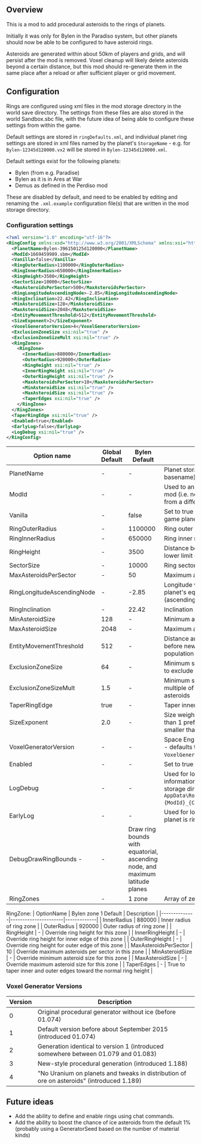 ﻿## Overview

This is a mod to add procedural asteroids to the rings of planets.

Initially it was only for Bylen in the Paradiso system, but other planets
should now be able to be configured to have asteroid rings.

Asteroids are generated within about 50km of players and grids, and will
persist after the mod is removed. Voxel cleanup will likely delete
asteroids beyond a certain distance, but this mod should re-generate them
in the same place after a reload or after sufficient player or grid
movement.

## Configuration

Rings are configured using xml files in the mod storage directory in
the world save directory. The settings from these files are also stored
in the world Sandbox.sbc file, with the future idea of being able to
configure these settings from within the game.

Default settings are stored in `ringDefaults.xml`, and individual planet
ring settings are stored in xml files named by the planet's `StorageName` -
e.g. for `Bylen-12345d120000.vx2` will be stored in
`Bylen-12345d120000.xml`.

Default settings exist for the following planets:
* Bylen (from e.g. Paradise)
* Bylen as it is in Ares at War
* Demus as defined in the Perdiso mod

These are disabled by default, and need to be enabled by editing and
renaming the `.xml.example` configuration file(s) that are written in
the mod storage directory.

### Configuration settings

```xml
<?xml version="1.0" encoding="utf-16"?>
<RingConfig xmlns:xsd="http://www.w3.org/2001/XMLSchema" xmlns:xsi="http://www.w3.org/2001/XMLSchema-instance">
  <PlanetName>Bylen-396150125d120000</PlanetName>
  <ModId>1669459989.sbm</ModId>
  <Vanilla>false</Vanilla>
  <RingOuterRadius>1100000</RingOuterRadius>
  <RingInnerRadius>650000</RingInnerRadius>
  <RingHeight>3500</RingHeight>
  <SectorSize>10000</SectorSize>
  <MaxAsteroidsPerSector>500</MaxAsteroidsPerSector>
  <RingLongitudeAscendingNode>-2.85</RingLongitudeAscendingNode>
  <RingInclination>22.42</RingInclination>
  <MinAsteroidSize>128</MinAsteroidSize>
  <MaxAsteroidSize>2048</MaxAsteroidSize>
  <EntityMovementThreshold>512</EntityMovementThreshold>
  <SizeExponent>2</SizeExponent>
  <VoxelGeneratorVersion>4</VoxelGeneratorVersion>
  <ExclusionZoneSize xsi:nil="true" />
  <ExclusionZoneSizeMult xsi:nil="true" />
  <RingZones>
    <RingZone>
      <InnerRadius>880000</InnerRadius>
      <OuterRadius>920000</OuterRadius>
      <RingHeight xsi:nil="true" />
      <InnerRingHeight xsi:nil="true" />
      <OuterRingHeight xsi:nil="true" />
      <MaxAsteroidsPerSector>10</MaxAsteroidsPerSector>
      <MinAsteroidSize xsi:nil="true" />
      <MaxAsteroidSize xsi:nil="true" />
      <TaperEdges xsi:nil="true" />
    </RingZone>
  </RingZones>
  <TaperRingEdge xsi:nil="true" />
  <Enabled>true</Enabled>
  <EarlyLog>false</EarlyLog>
  <LogDebug xsi:nil="true" />
</RingConfig>
```

| Option name | Global Default | Bylen Default | Description |
|-------------|----------------|---------------|-------------|
| PlanetName  | -              | -             | Planet storage name (from config file basename) |
| ModId       | -              | -             | Used to anchor the config to a specific mod (i.e. not apply if the planet comes from a different mod) |
| Vanilla     | -              | false         | Set to true if putting rings around a base-game planet |
| RingOuterRadius | -          | 1100000       | Ring outer radius in metres |
| RingInnerRadius | -          | 650000        | Ring inner radius in metres |
| RingHeight      | -          | 3500          | Distance between ring plane and upper / lower limit of ring |
| SectorSize      | -          | 10000         | Ring sector size in metres |
| MaxAsteroidsPerSector | -    | 50            | Maximum asteroids per sector |
| RingLongitudeAscendingNode | - | -2.85       | Longitude where the ring crosses the planet's equator going northwards (ascending node) |
| RingInclination | -          | 22.42         | Inclination of ring to planet's equator |
| MinAsteroidSize | 128        | -             | Minimum asteroid size in metres |
| MaxAsteroidSize | 2048       | -             | Maximum asteroid size in metres |
| EntityMovementThreshold | 512 | -            | Distance any grid or player needs to move before new sectors are considered for population with asteroids |
| ExclusionZoneSize | 64       | -             | Minimum space around asteroid in metres to exclude other asteroids |
| ExclusionZoneSizeMult | 1.5  | -             | Minimum space around asteroid as a multiple of its size to exclude other asteroids |
| TaperRingEdge | true         | -             | Taper inner and outer edges of ring |
| SizeExponent  | 2.0          | -             | Size weighting exponent. Values larger than 1 prefer smaller sizes, while values smaller than 1 prefer larger sizes |
| VoxelGeneratorVersion | -    | -             | Space Engineers voxel generator version - defaults to value in `VoxelGeneratorVersion` in `Sandbox.sbc` |
| Enabled       | -            | -             | Set to true to enable the ring |
| LogDebug      | -            | -             | Used for logging; log debugging information into a file per planet in local storage directory (by default in `AppData\Roaming\SpaceEngineers\Storage\{ModId}_{ClassName}`) |
| EarlyLog      | -            | -             | Used for logging; start logging before planet is ring enable check |
| DebugDrawRingBounds -        | -             | Draw ring bounds with equatorial, ascending node, and maximum latitude planes |
| RingZones     | -            | 1 zone        | Array of zero or more RingZone elements |

RingZone:
| OptionName   | Bylen zone 1 Default | Description |
|--------------|----------------------|-------------|
| InnerRadius  | 880000               | Inner radius of ring zone |
| OuterRadius  | 920000               | Outer radius of ring zone |
| RingHeight   | -                    | Override ring height for this zone |
| InnerRingHeight | -                 | Override ring height for inner edge of this zone |
| OuterRingHeight | -                 | Override ring height for outer edge of this zone |
| MaxAsteroidsPerSector | 10          | Override maximum asteroids per sector in this zone |
| MinAsteroidSize | -                 | Override minimum asteroid size for this zone |
| MaxAsteroidSize | -                 | Override maximum asteroid size for this zone |
| TaperEdges      | -                 | True to taper inner and outer edges toward the normal ring height |

### Voxel Generator Versions

| Version | Description |
|---------|-------------|
| 0       | Original procedural generator without ice (before 01.074) |
| 1       | Default version before about September 2015 (introduced 01.074) |
| 2       | Generation identical to version 1 (introduced somewhere between 01.079 and 01.083) |
| 3       | New-style procedural generation (introduced 1.188) |
| 4       | "No Uranium on planets and tweaks in distribution of ore on asteroids" (introduced 1.189) |

## Future ideas

* Add the ability to define and enable rings using chat commands.
* Add the ability to boost the chance of ice asteroids from the default 1% (probably using a GeneratorSeed based on the number of material kinds)
